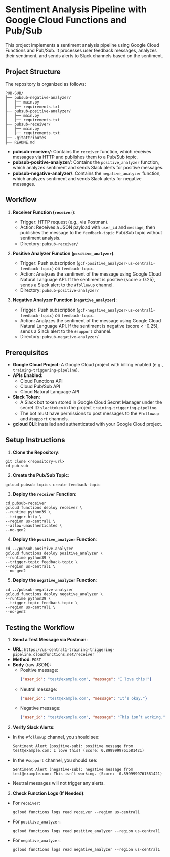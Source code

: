 # Sentiment Analysis Pipeline with Google Cloud Functions and Pub/Sub

This project implements a sentiment analysis pipeline using Google Cloud Functions and Pub/Sub. It processes user feedback messages, analyzes their sentiment, and sends alerts to Slack channels based on the sentiment.

## Project Structure
The repository is organized as follows:
```
PUB-SUB/
├── pubsub-negative-analyzer/
│   ├── main.py
│   ├── requirements.txt
├── pubsub-positive-analyzer/
│   ├── main.py
│   ├── requirements.txt
├── pubsub-receiver/
│   ├── main.py
│   ├── requirements.txt
├── .gitattributes
├── README.md
```
- **pubsub-receiver/**: Contains the `receiver` function, which receives messages via HTTP and publishes them to a Pub/Sub topic.
- **pubsub-positive-analyzer/**: Contains the `positive_analyzer` function, which analyzes sentiment and sends Slack alerts for positive messages.
- **pubsub-negative-analyzer/**: Contains the `negative_analyzer` function, which analyzes sentiment and sends Slack alerts for negative messages.

## Workflow
1. **Receiver Function (`receiver`)**:
   - Trigger: HTTP request (e.g., via Postman).
   - Action: Receives a JSON payload with `user_id` and `message`, then publishes the message to the `feedback-topic` Pub/Sub topic without sentiment analysis.
   - Directory: `pubsub-receiver/`

2. **Positive Analyzer Function (`positive_analyzer`)**:
   - Trigger: Push subscription (`gcf-positive_analyzer-us-central1-feedback-topic`) on `feedback-topic`.
   - Action: Analyzes the sentiment of the message using Google Cloud Natural Language API. If the sentiment is positive (score > 0.25), sends a Slack alert to the `#followup` channel.
   - Directory: `pubsub-positive-analyzer/`

3. **Negative Analyzer Function (`negative_analyzer`)**:
   - Trigger: Push subscription (`gcf-negative_analyzer-us-central1-feedback-topic`) on `feedback-topic`.
   - Action: Analyzes the sentiment of the message using Google Cloud Natural Language API. If the sentiment is negative (score < -0.25), sends a Slack alert to the `#support` channel.
   - Directory: `pubsub-negative-analyzer/`

## Prerequisites
- **Google Cloud Project**: A Google Cloud project with billing enabled (e.g., `training-triggering-pipeline`).
- **APIs Enabled**:
  - Cloud Functions API
  - Cloud Pub/Sub API
  - Cloud Natural Language API
- **Slack Token**:
  - A Slack bot token stored in Google Cloud Secret Manager under the secret ID `slacktoken` in the project `training-triggering-pipeline`.
  - The bot must have permissions to post messages to the `#followup` and `#support` channels.
- **gcloud CLI**: Installed and authenticated with your Google Cloud project.

## Setup Instructions
1. **Clone the Repository**:
```
git clone <repository-url>
cd pub-sub
```

2. **Create the Pub/Sub Topic**:
```
gcloud pubsub topics create feedback-topic
```

3. **Deploy the `receiver` Function**:
```
cd pubsub-receiver
gcloud functions deploy receiver \
--runtime python39 \
--trigger-http \
--region us-central1 \
--allow-unauthenticated \
--no-gen2
```

4. **Deploy the `positive_analyzer` Function**:
```
cd ../pubsub-positive-analyzer
gcloud functions deploy positive_analyzer \
--runtime python39 \
--trigger-topic feedback-topic \
--region us-central1 \
--no-gen2
```

5. **Deploy the `negative_analyzer` Function**:
```
cd ../pubsub-negative-analyzer
gcloud functions deploy negative_analyzer \
--runtime python39 \
--trigger-topic feedback-topic \
--region us-central1 \
--no-gen2
```

## Testing the Workflow
1. **Send a Test Message via Postman**:
- **URL**: `https://us-central1-training-triggering-pipeline.cloudfunctions.net/receiver`
- **Method**: `POST`
- **Body** (raw JSON):
  - Positive message:
    ```json
    {"user_id": "test@example.com", "message": "I love this!"}
    ```
  - Neutral message:
    ```json
    {"user_id": "test@example.com", "message": "It’s okay."}
    ```
  - Negative message:
    ```json
    {"user_id": "test@example.com", "message": "This isn’t working."}
    ```

2. **Verify Slack Alerts**:
- In the `#followup` channel, you should see:
  ```
  Sentiment Alert (positive-sub): positive message from test@example.com: I love this! (Score: 0.8999999761581421)
  ```
- In the `#support` channel, you should see:
  ```
  Sentiment Alert (negative-sub): negative message from test@example.com: This isn’t working. (Score: -0.8999999761581421)
  ```
- Neutral messages will not trigger any alerts.

3. **Check Function Logs (If Needed)**:
- For `receiver`:
  ```
  gcloud functions logs read receiver --region us-central1
  ```
- For `positive_analyzer`:
  ```
  gcloud functions logs read positive_analyzer --region us-central1
  ```
- For `negative_analyzer`:
  ```
  gcloud functions logs read negative_analyzer --region us-central1
  ```

